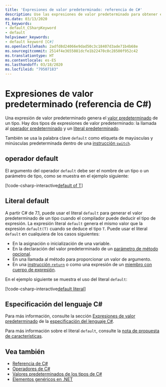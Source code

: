 ```yaml
---
title: 'Expresiones de valor predeterminado: referencia de C#'
description: Use las expresiones de valor predeterminado para obtener el valor predeterminado de un tipo
ms.date: 03/13/2020
f1_keywords:
- default_CSharpKeyword
- default
helpviewer_keywords:
- default keyword [C#]
ms.openlocfilehash: 2adfd8d24066e9dad50c3c18407d3ade71b4b68e
ms.sourcegitcommit: 2514f4e3655081dcfe1b22470c0c28500f952c42
ms.translationtype: HT
ms.contentlocale: es-ES
ms.lasthandoff: 03/18/2020
ms.locfileid: "79507183"
---
```

# <a name="default-value-expressions-c-reference"></a>Expresiones de valor predeterminado (referencia de C#)

Una expresión de valor predeterminado genera el [valor predeterminado](../builtin-types/default-values.md) de un tipo. Hay dos tipos de expresiones de valor predeterminado: la llamada al [operador predeterminado](#default-operator) y un [literal predeterminado](#default-literal).

También se usa la palabra clave `default` como etiqueta de mayúsculas y minúsculas predeterminada dentro de una [instrucción `switch`](../keywords/switch.md).

## <a name="default-operator"></a>operador default

El argumento del operador `default` debe ser el nombre de un tipo o un parámetro de tipo, como se muestra en el ejemplo siguiente:

[!code-csharp-interactive[default of T](snippets/DefaultOperator.cs#WithOperand)]

## <a name="default-literal"></a>Literal default

A partir C# de 7.1, puede usar el literal `default` para generar el valor predeterminado de un tipo cuando el compilador puede deducir el tipo de expresión. La expresión literal `default` genera el mismo valor que la expresión `default(T)` cuando se deduce el tipo `T`. Puede usar el literal `default` en cualquiera de los casos siguientes:

- En la asignación o inicialización de una variable.
- En la declaración del valor predeterminado de un [parámetro de método opcional](../../methods.md#optional-parameters-and-arguments).
- En una llamada al método para proporcionar un valor de argumento.
- En una [instrucción `return`](../keywords/return.md) o como una expresión de un [miembro con cuerpo de expresión](../../programming-guide/statements-expressions-operators/expression-bodied-members.md).

En el ejemplo siguiente se muestra el uso del literal `default`:

[!code-csharp-interactive[default literal](snippets/DefaultOperator.cs#DefaultLiteral)]

## <a name="c-language-specification"></a>Especificación del lenguaje C#

Para más información, consulte la sección [Expresiones de valor predeterminado](~/_csharplang/spec/expressions.md#default-value-expressions) de la [especificación del lenguaje C#](~/_csharplang/spec/introduction.md).

Para más información sobre el literal `default`, consulte la [nota de propuesta de características](~/_csharplang/proposals/csharp-7.1/target-typed-default.md).

## <a name="see-also"></a>Vea también

- [Referencia de C#](../index.md)
- [Operadores de C#](index.md)
- [Valores predeterminados de los tipos de C#](../builtin-types/default-values.md)
- [Elementos genéricos en .NET](../../../standard/generics/index.md)
